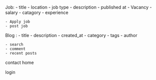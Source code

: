 Job:
    - title
    - location
    - job type
    - description
    - published at
    - Vacancy
    - salary
    - catagory
    - experience

    - Apply job
    - post job


Blog :
    - title
    - description
    - created_at
    - category
    - tags
    - author

    - search
    - comment
    - recent posts

contact
home

login




